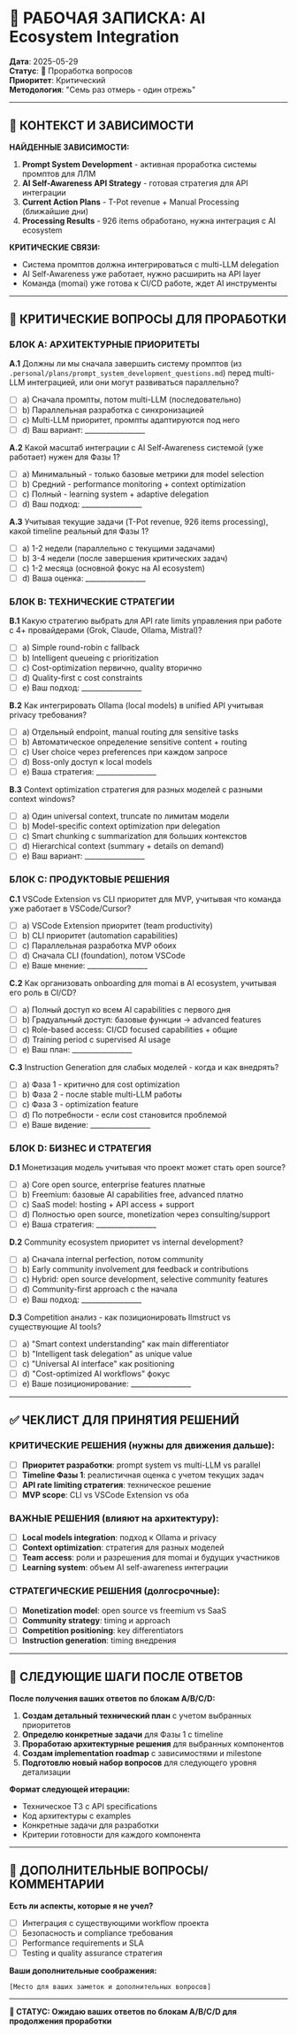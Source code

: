 # 📝 РАБОЧАЯ ЗАПИСКА: AI Ecosystem Integration

**Дата**: 2025-05-29  
**Статус**: 🤔 Проработка вопросов  
**Приоритет**: Критический  
**Методология**: "Семь раз отмерь - один отрежь"  

---

## 🎯 КОНТЕКСТ И ЗАВИСИМОСТИ

**НАЙДЕННЫЕ ЗАВИСИМОСТИ:**
1. **Prompt System Development** - активная проработка системы промптов для ЛЛМ
2. **AI Self-Awareness API Strategy** - готовая стратегия для API интеграции
3. **Current Action Plans** - T-Pot revenue + Manual Processing (ближайшие дни)
4. **Processing Results** - 926 items обработано, нужна интеграция с AI ecosystem

**КРИТИЧЕСКИЕ СВЯЗИ:**
- Система промптов должна интегрироваться с multi-LLM delegation
- AI Self-Awareness уже работает, нужно расширить на API layer
- Команда (momai) уже готова к CI/CD работе, ждет AI инструменты

---

## 🤔 КРИТИЧЕСКИЕ ВОПРОСЫ ДЛЯ ПРОРАБОТКИ

### **БЛОК A: АРХИТЕКТУРНЫЕ ПРИОРИТЕТЫ**

**A.1** Должны ли мы сначала завершить систему промптов (из `.personal/plans/prompt_system_development_questions.md`) перед multi-LLM интеграцией, или они могут развиваться параллельно?
- [ ] a) Сначала промпты, потом multi-LLM (последовательно)
- [ ] b) Параллельная разработка с синхронизацией
- [ ] c) Multi-LLM приоритет, промпты адаптируются под него
- [ ] d) Ваш вариант: _________________

**A.2** Какой масштаб интеграции с AI Self-Awareness системой (уже работает) нужен для Фазы 1?
- [ ] a) Минимальный - только базовые метрики для model selection
- [ ] b) Средний - performance monitoring + context optimization
- [ ] c) Полный - learning system + adaptive delegation
- [ ] d) Ваш подход: _________________

**A.3** Учитывая текущие задачи (T-Pot revenue, 926 items processing), какой timeline реальный для Фазы 1?
- [ ] a) 1-2 недели (параллельно с текущими задачами)
- [ ] b) 3-4 недели (после завершения критических задач)
- [ ] c) 1-2 месяца (основной фокус на AI ecosystem)
- [ ] d) Ваша оценка: _________________

### **БЛОК B: ТЕХНИЧЕСКИЕ СТРАТЕГИИ**

**B.1** Какую стратегию выбрать для API rate limits управления при работе с 4+ провайдерами (Grok, Claude, Ollama, Mistral)?
- [ ] a) Simple round-robin с fallback
- [ ] b) Intelligent queueing с prioritization
- [ ] c) Cost-optimization первично, quality вторично
- [ ] d) Quality-first с cost constraints
- [ ] e) Ваш подход: _________________

**B.2** Как интегрировать Ollama (local models) в unified API учитывая privacy требования?
- [ ] a) Отдельный endpoint, manual routing для sensitive tasks
- [ ] b) Автоматическое определение sensitive content + routing
- [ ] c) User choice через preferences при каждом запросе
- [ ] d) Boss-only доступ к local models
- [ ] e) Ваша стратегия: _________________

**B.3** Context optimization стратегия для разных моделей с разными context windows?
- [ ] a) Один universal context, truncate по лимитам модели
- [ ] b) Model-specific context optimization при delegation
- [ ] c) Smart chunking с summarization для больших контекстов
- [ ] d) Hierarchical context (summary + details on demand)
- [ ] e) Ваш вариант: _________________

### **БЛОК C: ПРОДУКТОВЫЕ РЕШЕНИЯ**

**C.1** VSCode Extension vs CLI приоритет для MVP, учитывая что команда уже работает в VSCode/Cursor?
- [ ] a) VSCode Extension приоритет (team productivity)
- [ ] b) CLI приоритет (automation capabilities)
- [ ] c) Параллельная разработка MVP обоих
- [ ] d) Сначала CLI (foundation), потом VSCode
- [ ] e) Ваше мнение: _________________

**C.2** Как организовать onboarding для momai в AI ecosystem, учитывая его роль в CI/CD?
- [ ] a) Полный доступ ко всем AI capabilities с первого дня
- [ ] b) Градуальный доступ: базовые функции → advanced features
- [ ] c) Role-based access: CI/CD focused capabilities + общие
- [ ] d) Training period с supervised AI usage
- [ ] e) Ваш план: _________________

**C.3** Instruction Generation для слабых моделей - когда и как внедрять?
- [ ] a) Фаза 1 - критично для cost optimization
- [ ] b) Фаза 2 - после stable multi-LLM работы
- [ ] c) Фаза 3 - optimization feature
- [ ] d) По потребности - если cost становится проблемой
- [ ] e) Ваше видение: _________________

### **БЛОК D: БИЗНЕС И СТРАТЕГИЯ**

**D.1** Монетизация модель учитывая что проект может стать open source?
- [ ] a) Core open source, enterprise features платные
- [ ] b) Freemium: базовые AI capabilities free, advanced платно
- [ ] c) SaaS model: hosting + API access + support
- [ ] d) Полностью open source, monetization через consulting/support
- [ ] e) Ваша стратегия: _________________

**D.2** Community ecosystem приоритет vs internal development?
- [ ] a) Сначала internal perfection, потом community
- [ ] b) Early community involvement для feedback и contributions
- [ ] c) Hybrid: open source development, selective community features
- [ ] d) Community-first approach с the начала
- [ ] e) Ваш подход: _________________

**D.3** Competition анализ - как позиционировать llmstruct vs существующие AI tools?
- [ ] a) "Smart context understanding" как main differentiator
- [ ] b) "Intelligent task delegation" as unique value
- [ ] c) "Universal AI interface" как positioning
- [ ] d) "Cost-optimized AI workflows" фокус
- [ ] e) Ваше позиционирование: _________________

---

## ✅ ЧЕКЛИСТ ДЛЯ ПРИНЯТИЯ РЕШЕНИЙ

### **КРИТИЧЕСКИЕ РЕШЕНИЯ (нужны для движения дальше):**
- [ ] **Приоритет разработки**: prompt system vs multi-LLM vs parallel
- [ ] **Timeline Фазы 1**: реалистичная оценка с учетом текущих задач
- [ ] **API rate limiting стратегия**: техническое решение
- [ ] **MVP scope**: CLI vs VSCode Extension vs оба

### **ВАЖНЫЕ РЕШЕНИЯ (влияют на архитектуру):**
- [ ] **Local models integration**: подход к Ollama и privacy
- [ ] **Context optimization**: стратегия для разных моделей
- [ ] **Team access**: роли и разрешения для momai и будущих участников
- [ ] **Learning system**: объем AI self-awareness интеграции

### **СТРАТЕГИЧЕСКИЕ РЕШЕНИЯ (долгосрочные):**
- [ ] **Monetization model**: open source vs freemium vs SaaS
- [ ] **Community strategy**: timing и approach
- [ ] **Competition positioning**: key differentiators
- [ ] **Instruction generation**: timing внедрения

---

## 🎯 СЛЕДУЮЩИЕ ШАГИ ПОСЛЕ ОТВЕТОВ

**После получения ваших ответов по блокам A/B/C/D:**

1. **Создам детальный технический план** с учетом выбранных приоритетов
2. **Определю конкретные задачи** для Фазы 1 с timeline
3. **Проработаю архитектурные решения** для выбранных компонентов
4. **Создам implementation roadmap** с зависимостями и milestone
5. **Подготовлю новый набор вопросов** для следующего уровня детализации

**Формат следующей итерации:**
- Техническое ТЗ с API specifications
- Код архитектуры с examples
- Конкретные задачи для разработки
- Критерии готовности для каждого компонента

---

## 💭 ДОПОЛНИТЕЛЬНЫЕ ВОПРОСЫ/КОММЕНТАРИИ

**Есть ли аспекты, которые я не учел?**
- [ ] Интеграция с существующими workflow проекта
- [ ] Безопасность и compliance требования  
- [ ] Performance requirements и SLA
- [ ] Testing и quality assurance стратегия

**Ваши дополнительные соображения:**
```
[Место для ваших заметок и дополнительных вопросов]
```

---

**📌 СТАТУС: Ожидаю ваших ответов по блокам A/B/C/D для продолжения проработки** 
